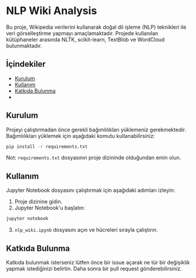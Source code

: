 # NLP Wiki Analysis

Bu proje, Wikipedia verilerini kullanarak doğal dil işleme (NLP) teknikleri ile veri görselleştirme yapmayı amaçlamaktadır. Projede kullanılan kütüphaneler arasında NLTK, scikit-learn, TextBlob ve WordCloud bulunmaktadır.

## İçindekiler
- [Kurulum](#kurulum)
- [Kullanım](#kullanım)
- [Katkıda Bulunma](#katkıda-bulunma)
- 
## Kurulum

Projeyi çalıştırmadan önce gerekli bağımlılıkları yüklemeniz gerekmektedir. Bağımlılıkları yüklemek için aşağıdaki komutu kullanabilirsiniz:

```bash
pip install -r requirements.txt
```

Not: `requirements.txt` dosyasının proje dizininde olduğundan emin olun.

## Kullanım

Jupyter Notebook dosyasını çalıştırmak için aşağıdaki adımları izleyin:

1. Proje dizinine gidin.
2. Jupyter Notebook'u başlatın:

```bash
jupyter notebook
```

3. `nlp_wiki.ipynb` dosyasını açın ve hücreleri sırayla çalıştırın.

## Katkıda Bulunma

Katkıda bulunmak isterseniz lütfen önce bir issue açarak ne tür bir değişiklik yapmak istediğinizi belirtin. Daha sonra bir pull request gönderebilirsiniz.
